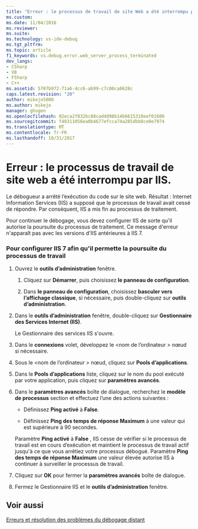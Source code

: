```yaml
---
title: "Erreur : le processus de travail de site Web a été interrompu par IIS | Documents Microsoft"
ms.custom: 
ms.date: 11/04/2016
ms.reviewer: 
ms.suite: 
ms.technology: vs-ide-debug
ms.tgt_pltfrm: 
ms.topic: article
f1_keywords: vs.debug.error.web_server_process_terminated
dev_langs:
- CSharp
- VB
- FSharp
- C++
ms.assetid: 5707b972-71a6-4cc6-ab99-c7c00ca8628c
caps.latest.revision: "20"
author: mikejo5000
ms.author: mikejo
manager: ghogen
ms.openlocfilehash: 02eca2f832bc88caddd98b14b6615310eef01600
ms.sourcegitcommit: f40311056ea0b4677efcca74a285dbb0ce0e7974
ms.translationtype: MT
ms.contentlocale: fr-FR
ms.lasthandoff: 10/31/2017
---
```

# <a name="error-web-site-worker-process-has-been-terminated-by-iis"></a>Erreur : le processus de travail de site web a été interrompu par IIS.
Le débogueur a arrêté l’exécution du code sur le site web. Résultat : Internet Information Services (IIS) a supposé que le processus de travail avait cessé de répondre. Par conséquent, IIS a mis fin au processus de traitement.  
  
 Pour continuer le débogage, vous devez configurer IIS de sorte qu'il autorise la poursuite du processus de traitement. Ce message d'erreur n'apparaît pas avec les versions d'IIS antérieures à IIS 7.  
  
### <a name="to-configure-iis-7-to-allow-the-worker-process-to-continue"></a>Pour configurer IIS 7 afin qu'il permette la poursuite du processus de travail  
  
1.  Ouvrez le **outils d’administration** fenêtre.  
  
    1.  Cliquez sur **Démarrer**, puis choisissez **le panneau de configuration**.  
  
    2.  Dans **le panneau de configuration**, choisissez **basculer vers l’affichage classique**, si nécessaire, puis double-cliquez sur **outils d’administration**.  
  
2.  Dans le **outils d’administration** fenêtre, double-cliquez sur **Gestionnaire des Services Internet (IIS)**.  
  
     Le Gestionnaire des services IIS s'ouvre.  
  
3.  Dans le **connexions** volet, développez le \<nom de l’ordinateur > nœud si nécessaire.  
  
4.  Sous le \<nom de l’ordinateur > nœud, cliquez sur **Pools d’applications**.  
  
5.  Dans le **Pools d’applications** liste, cliquez sur le nom du pool exécuté par votre application, puis cliquez sur **paramètres avancés**.  
  
6.  Dans le **paramètres avancés** boîte de dialogue, recherchez le **modèle de processus** section et effectuez l’une des actions suivantes :  
  
    -   Définissez **Ping activé** à **False**.  
  
    -   Définissez **Ping des temps de réponse Maximum** à une valeur qui est supérieure à 90 secondes.  
  
     Paramètre **Ping activé** à **False** , IIS cesse de vérifier si le processus de travail est en cours d’exécution et maintient le processus de travail actif jusqu'à ce que vous arrêtiez votre processus débogué. Paramètre **Ping des temps de réponse Maximum** une valeur élevée autorise IIS à continuer à surveiller le processus de travail.  
  
7.  Cliquez sur **OK** pour fermer la **paramètres avancés** boîte de dialogue.  
  
8.  Fermez le Gestionnaire IIS et le **outils d’administration** fenêtre.  
  
## <a name="see-also"></a>Voir aussi  
 [Erreurs et résolution des problèmes du débogage distant](../debugger/remote-debugging-errors-and-troubleshooting.md)